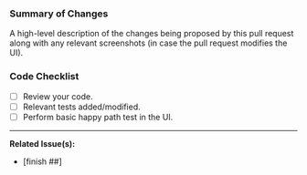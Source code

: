 ### Summary of Changes

A high-level description of the changes being proposed by this pull request
along with any relevant screenshots (in case the pull request modifies the UI).

<!-- the items in this check list should be completed prior to the request's
being merged -->

### Code Checklist

- [ ] Review your code.
- [ ] Relevant tests added/modified.
- [ ] Perform basic happy path test in the UI.

<!-- can remove content below if issues have been referenced above -->

***

**Related Issue(s):**

- [finish ##]
